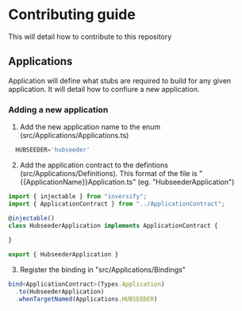 # Contributing guide
This will detail how to contribute to this repository

## Applications
Application will define what stubs are required to build for any given application. It will detail how to confiure a new application.

### Adding a new application
1.  Add the new application name to the enum (src/Applications/Applications.ts)

```ts
  HUBSEEDER='hubseeder'
```
2. Add the application contract to the defintions (src/Applications/Definitions). This format of the file is "{{ApplicationName}}Application.ts" (eg. "HubseederApplication")

``` ts
import { injectable } from "inversify";
import { ApplicationContract } from "../ApplicationContract";

@injectable()
class HubseederApplication implements ApplicationContract {
  
}

export { HubseederApplication }
```

3. Register the binding in "src/Applications/Bindings"

```ts
bind<ApplicationContract>(Types.Application)
  .to(HubseederApplication)
  .whenTargetNamed(Applications.HUBSEEDER)
```
